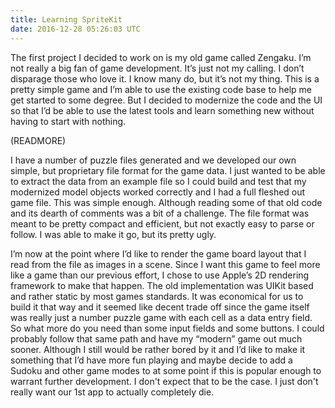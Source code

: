 ```yaml
---
title: Learning SpriteKit
date: 2016-12-28 05:26:03 UTC
---
```


The first project I decided to work on is my old game called Zengaku. I’m not really a big fan of game development. It’s just not my calling. I don’t disparage those who love it. I know many do, but it’s not my thing. This is a pretty simple game and I’m able to use the existing code base to help me get started to some degree. But I decided to modernize the code and the UI so that I’d be able to use the latest tools and learn something new  without having to start with nothing.

(READMORE)

I have a number of puzzle files generated and we developed our own simple, but proprietary file format for the game data. I just wanted to be able to extract the data from an example file so I could build and test that my modernized model objects worked correctly and I had a full fleshed out game file. This was simple enough. Although reading some of that old code and its dearth of comments was a bit of a challenge. The file format was meant to be pretty compact and efficient, but not exactly easy to parse or follow. I was able to make it go, but its pretty ugly.

I’m now at the point where I’d like to render the game board layout that I read from the file as images in a scene. Since I want this game to feel more like a game than our previous effort, I chose to use Apple’s 2D rendering framework to make that happen. The old implementation was UIKit based and rather static by most games standards. It was economical for us to build it that way and it seemed like decent trade off since the game itself was really just a number puzzle game with each cell as a data entry field. So what more do you need than some input fields and some buttons. I could probably follow that same path and have my “modern” game out much sooner. Although I still would be rather bored by it and I’d like to make it something that I’d have more fun playing and maybe decide to add a Sudoku and other game modes to at some point if this is popular enough to warrant further development. I don't expect that to be the case. I just don't really want our 1st app to actually completely die.
